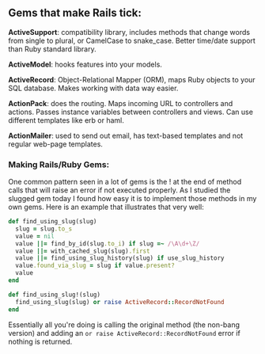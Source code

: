 ## Gems that make Rails tick:

**ActiveSupport**: compatibility library, includes methods that change words
from single to plural, or CamelCase to snake_case. Better time/date support than
Ruby standard library.

**ActiveModel**: hooks features into your models.

**ActiveRecord**: Object-Relational Mapper (ORM), maps Ruby objects to your SQL
database.  Makes working with data way easier.

**ActionPack**: does the routing.  Maps incoming URL to controllers and actions.
Passes instance variables between controllers and views.  Can use different
templates like erb or haml.

**ActionMailer**: used to send out email, has text-based templates and not
regular web-page templates.


### Making Rails/Ruby Gems:

One common pattern seen in a lot of gems is the ! at the end of method calls
that will raise an error if not executed properly.  As I studied the slugged gem
today I found how easy it is to implement those methods in my own gems.  Here is
an example that illustrates that very well:

```ruby
def find_using_slug(slug)
  slug = slug.to_s
  value = nil
  value ||= find_by_id(slug.to_i) if slug =~ /\A\d+\Z/
  value ||= with_cached_slug(slug).first
  value ||= find_using_slug_history(slug) if use_slug_history
  value.found_via_slug = slug if value.present?
  value
end

def find_using_slug!(slug)
  find_using_slug(slug) or raise ActiveRecord::RecordNotFound
end
```

Essentially all you're doing is calling the original method (the non-bang
version) and adding an ``or raise ActiveRecord::RecordNotFound`` error if
nothing is returned.







